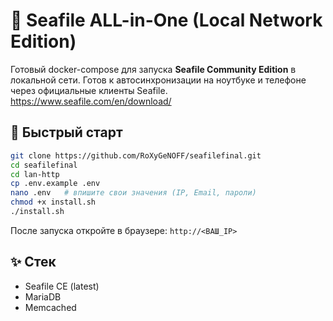 
# 🚀 Seafile ALL-in-One (Local Network Edition)

Готовый docker-compose для запуска **Seafile Community Edition** в локальной сети.
Готов к автосинхронизации на ноутбуке и телефоне через официальные клиенты Seafile. https://www.seafile.com/en/download/

## 🚀 Быстрый старт

```bash
git clone https://github.com/RoXyGeNOFF/seafilefinal.git
cd seafilefinal
cd lan-http
cp .env.example .env
nano .env   # впишите свои значения (IP, Email, пароли)
chmod +x install.sh
./install.sh
```

После запуска откройте в браузере: `http://<ВАШ_IP>`

## ✨ Стек

- Seafile CE (latest)
- MariaDB
- Memcached
